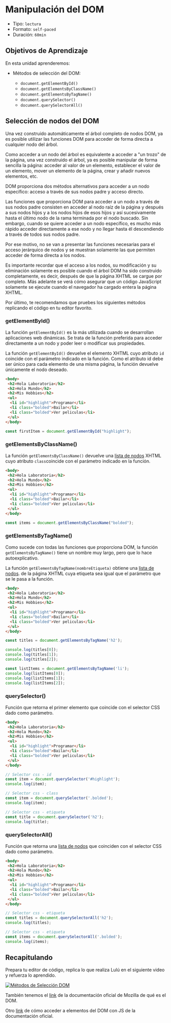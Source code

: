 # Manipulación del DOM

* Tipo: `lectura`
* Formato: `self-paced`
* Duración: `60min`

## Objetivos de Aprendizaje

En esta unidad aprenderemos:

* Métodos de selección del DOM:

  * `document.getElementById()`
  * `document.getElementsByClassName()`
  * `document.getElementsByTagName()`
  * `document.querySelector()`
  * `document.querySelectorAll()`

## Selección de nodos del DOM

Una vez construido automáticamente el árbol completo de nodos DOM, ya es
posible utilizar las funciones DOM para acceder de forma directa a cualquier
nodo del árbol.

Como acceder a un nodo del árbol es equivalente a acceder a
"un trozo" de la página, una vez construido el árbol, ya es posible manipular
de forma sencilla la página: acceder al valor de un elemento, establecer el
valor de un elemento, mover un elemento de la página, crear y añadir nuevos
elementos, etc.

DOM proporciona dos métodos alternativos para acceder a un nodo específico:
acceso a través de sus nodos padre y acceso directo.

Las funciones que proporciona DOM para acceder a un nodo a través de sus nodos
padre consisten en acceder al nodo raíz de la página y después a sus nodos
hijos y a los nodos hijos de esos hijos y así sucesivamente hasta el último
nodo de la rama terminada por el nodo buscado. Sin embargo, cuando se quiere
acceder a un nodo específico, es mucho más rápido acceder directamente a ese
nodo y no llegar hasta él descendiendo a través de todos sus nodos padre.

Por ese motivo, no se van a presentar las funciones necesarias para el acceso
jerárquico de nodos y se muestran solamente las que permiten acceder de forma
directa a los nodos.

Es importante recordar que el acceso a los nodos, su modificación
y su eliminación solamente es posible cuando el árbol DOM ha sido construido
completamente, es decir, después de que la página XHTML se cargue por
completo. Más adelante se verá cómo asegurar que un código JavaScript
solamente se ejecute cuando el navegador ha cargado entera la página XHTML.

Por último, te recomendamos que pruebes los siguientes métodos replicando el código en tu editor favorito.

### **getElementById()**

La función `getElementById()` es la más utilizada cuando se desarrollan
aplicaciones web dinámicas. Se trata de la función preferida para acceder
directamente a un nodo y poder leer o modificar sus propiedades.

La función `getElementById()` devuelve el elemento XHTML cuyo atributo `id`
coincide con el parámetro indicado en la función. Como el atributo id debe ser
único para cada elemento de una misma página, la función devuelve únicamente
el nodo deseado.

```html
<body>
 <h2>Hola Laboratoria</h2>
 <h2>Hola Mundo</h2>
 <h2>Mis Hobbies</h2>
 <ul>
  <li id="highlight">Programar</li>
  <li class="bolded">Bailar</li>
  <li class="bolded">Ver peliculas</li>
 </ul>
</body>
```

```js
const firstItem = document.getElementById("highlight");
```

### **getElementsByClassName()**

La función `getElementsByClassName()` devuelve una [lista de nodos](http://www.etnassoft.com/2011/08/09/las-listas-de-nodos-y-los-arrays-en-javascript/)
 XHTML cuyo atributo `class`coincide con el parámetro indicado en la función.

```html
<body>
 <h2>Hola Laboratoria</h2>
 <h2>Hola Mundo</h2>
 <h2>Mis Hobbies</h2>
 <ul>
  <li id="highlight">Programar</li>
  <li class="bolded">Bailar</li>
  <li class="bolded">Ver peliculas</li>
 </ul>
</body>
```

```js
const items = document.getElementsByClassName("bolded");
```

### **getElementsByTagName()**

Como sucede con todas las funciones que proporciona DOM, la función `
getElementsByTagName()` tiene un nombre muy largo, pero que lo hace
autoexplicativo.

La función `getElementsByTagName(nombreEtiqueta)` obtiene una [lista de nodos](http://www.etnassoft.com/2011/08/09/las-listas-de-nodos-y-los-arrays-en-javascript/).
de la página XHTML cuya etiqueta sea igual que el parámetro que se le pasa a
la función.

```html
<body>
 <h2>Hola Laboratoria</h2>
 <h2>Hola Mundo</h2>
 <h2>Mis Hobbies</h2>
 <ul>
  <li id="highlight">Programar</li>
  <li class="bolded">Bailar</li>
  <li class="bolded">Ver peliculas</li>
 </ul>
</body>
```

```js
const titles = document.getElementsByTagName('h2');

console.log(titles[0]);
console.log(titles[1]);
console.log(titles[2]);

const listItems = document.getElementsByTagName('li');
console.log(listItems[0]);
console.log(listItems[1]);
console.log(listItems[2]);

```

### **querySelector()**

Función que retorna el primer elemento que coincide con el selector CSS dado como parámetro.

```html
<body>
 <h2>Hola Laboratoria</h2>
 <h2>Hola Mundo</h2>
 <h2>Mis Hobbies</h2>
 <ul>
  <li id="highlight">Programar</li>
  <li class="bolded">Bailar</li>
  <li class="bolded">Ver peliculas</li>
 </ul>
</body>
```

```js
// Selector css - id
const item = document.querySelector('#highlight');
console.log(item);
```

```js
// Selector css - class
const item = document.querySelector('.bolded');
console.log(item);
```

```js
// Selector css - etiqueta
const title = document.querySelector('h2');
console.log(title);
```

### **querySelectorAll()**

Función que retorna una [lista de nodos](http://www.etnassoft.com/2011/08/09/las-listas-de-nodos-y-los-arrays-en-javascript/) que coinciden con el selector CSS dado como parámetro.

```html
<body>
 <h2>Hola Laboratoria</h2>
 <h2>Hola Mundo</h2>
 <h2>Mis Hobbies</h2>
 <ul>
  <li id="highlight">Programar</li>
  <li class="bolded">Bailar</li>
  <li class="bolded">Ver peliculas</li>
 </ul>
</body>
```

```js
// Selector css - etiqueta
const titles = document.querySelectorAll('h2');
console.log(titles);
```

```js
// Selector css - etiqueta
const items = document.querySelectorAll('.bolded');
console.log(items);
```

## Recapitulando

Prepara tu editor de código, replica lo que realiza Lulú en el siguiente video y refuerza lo aprendido.

[![Métodos de Selección DOM](https://img.youtube.com/vi/7iHu7s54vIk/0.jpg)](https://www.youtube.com/watch?v=7iHu7s54vIk)

También tenemos el [link](https://developer.mozilla.org/es/docs/Referencia_DOM_de_Gecko/Introducci%C3%B3n#Qu.C3.A9_es_el_DOM.3F)
de la documentación oficial de Mozilla de qué es el DOM.

Otro [link](https://developer.mozilla.org/es/docs/Referencia_DOM_de_Gecko/Introducci%C3%B3n#C.C3.B3mo_se_accede_al_DOM.3F)
de cómo acceder a elementos del DOM con JS de la documentación oficial.